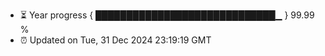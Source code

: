 - ⏳ Year progress { █████████████████████████████▁ } 99.99 %
- ⏰ Updated on Tue, 31 Dec 2024 23:19:19 GMT

